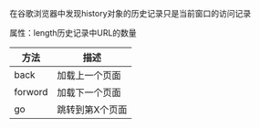 在谷歌浏览器中发现history对象的历史记录只是当前窗口的访问记录

属性：length历史记录中URL的数量

| 方法      | 描述       |
| ------- | -------- |
| back    | 加载上一个页面  |
| forword | 加载下一个页面  |
| go      | 跳转到第X个页面 |
